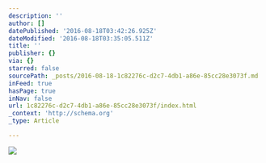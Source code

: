 ```yaml
---
description: ''
author: []
datePublished: '2016-08-18T03:42:26.925Z'
dateModified: '2016-08-18T03:35:05.511Z'
title: ''
publisher: {}
via: {}
starred: false
sourcePath: _posts/2016-08-18-1c82276c-d2c7-4db1-a86e-85cc28e3073f.md
inFeed: true
hasPage: true
inNav: false
url: 1c82276c-d2c7-4db1-a86e-85cc28e3073f/index.html
_context: 'http://schema.org'
_type: Article

---
```

![](https://the-grid-user-content.s3-us-west-2.amazonaws.com/df348555-ee1e-4371-b3f2-de9eba6ecabb.jpg)